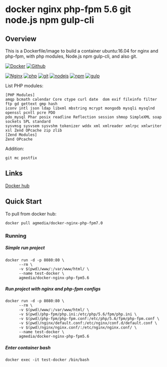 # docker nginx php-fpm 5.6 git node.js npm gulp-cli

## Overview

This is a Dockerfile/image to build a container ubuntu:16.04 for nginx and php-fpm, with php modules, Node.js npm gulp-cli, and also git.

[![Docker](https://img.shields.io/badge/Docker%20Tag-latest-green.svg)]()
[![Github](https://img.shields.io/badge/GitHub%20Release%20-Master%20Branch-green.svg)]()

[![Nginx](https://img.shields.io/badge/nginx-1.10.0-blue.svg)]()
[![php](https://img.shields.io/badge/php-7.0.15-blue.svg)]()
[![git](https://img.shields.io/badge/git-2.7.4-blue.svg)]()
[![nodejs](https://img.shields.io/badge/nodejs-4.2.6-blue.svg)]()
[![npm](https://img.shields.io/badge/npm-3.5.2-blue.svg)]()
[![gulp](https://img.shields.io/badge/gulp-1.3.0-blue.svg)]()


List PHP modules:
```
[PHP Modules]
amqp bcmath calendar Core ctype curl date  dom exif fileinfo filter ftp gd gettext gmp hash
iconv intl json ldap libxml mbstring mcrypt mongodb mysqli mysqlnd openssl pcntl pcre PDO
pdo_mysql Phar posix readline Reflection session shmop SimpleXML soap sockets SPL standard 
sysvmsg sysvsem sysvshm tokenizer wddx xml xmlreader xmlrpc xmlwriter xsl Zend OPcache zip zlib
[Zend Modules]
Zend OPcache
```
Addition:

`git mc postfix`

## Links 
[Docker hub](https://hub.docker.com/r/agmedia/docker-nginx-php-fpm5.6/)

## Quick Start

To pull from docker hub:

`docker pull agmedia/docker-nginx-php-fpm7.0`

### Running
##### Simple run project 
```     
docker run -d -p 8080:80 \
      --rm \
      -v $(pwd)/www/:/var/www/html/ \
      --name test-docker \
      agmedia/docker-nginx-php-fpm5.6
```

##### Run project with nginx and php-fpm configs
```     
docker run -d -p 8080:80 \
      --rm \
      -v $(pwd)/www/:/var/www/html/ \
      -v $(pwd)/php-fpm/php.ini:/etc/php/5.6/fpm/php.ini \
      -v $(pwd)/php-fpm/php-fpm.conf:/etc/php/5.6/fpm/php-fpm.conf \
      -v $(pwd)/nginx/default.conf:/etc/nginx/conf.d/default.conf \
      -v $(pwd)/nginx/nginx.conf/:/etc/nginx/nginx.conf/ \
      --name test-docker \
      agmedia/docker-nginx-php-fpm5.6
```

##### Enter container bash

`docker exec -it test-docker /bin/bash`